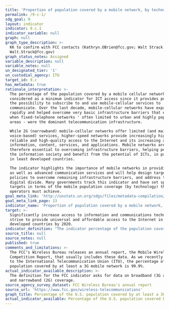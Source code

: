 ```yaml
---
title: 'Proportion of population covered by a mobile network, by technology'
permalink: /9-c-1/
sdg_goal: 9
layout: indicator
indicator: 9.c.1
indicator_variable: null
graph: null
graph_type_description: >-
  KK to confirm with FCC contacts (Kathryn.OBrien@fcc.gov; Walt Strack
  Walt.Strack@fcc.gov)
graph_status_notes: Assigned
variable_description: null
variable_notes: null
un_designated_tier: '1'
un_custodial_agency: ITU
target_id: 9.c
has_metadata: true
rationale_interpretation: >-
  The percentage of the population covered by a mobile cellular network can be
  considered as a minimum indicator for ICT access since it provides people with
  the possibility to subscribe to and use mobile-cellular services to
  communicate. Over the last decade, mobile-cellular networks have expanded
  rapidly and helped overcome very basic infrastructure barriers that existed
  when fixed-telephone networks ' often limited to urban and highly populated
  areas - were the dominant telecommunication infrastructure. 

  While 2G (narrowband) mobile-cellular networks offer limited (and mainly
  voice-based) services, higher-speed networks provide increasingly high-speed,
  reliable and high-quality access to the Internet and its increasing amount of
  information, content, services, and applications. Mobile networks are
  therefore essential to overcoming infrastructure barriers, helping people join
  the information society and benefit from the potential of ICTs, in particular
  in least developed countries. 

  The indicator highlights the importance of mobile networks in providing basic,
  as well as advanced communication services and will help design targeted
  policies to overcome remaining infrastructure barriers, and address the
  digital divide. Many governments track this indicator and have set specific
  targets in terms of the mobile population coverage (by technology) that
  operators must achieve.
goal_meta_link: 'http://unstats.un.org/sdgs/files/metadata-compilation/Metadata-Goal-9.pdf'
goal_meta_link_page: 13
indicator_name: 'Proportion of population covered by a mobile network, by technology'
target: >-
  Significantly increase access to information and communications technology and
  strive to provide universal and affordable access to the Internet in least
  developed countries by 2020.
indicator_definition: "The indicator percentage of the population covered by a mobile network, broken down by technology, refers to the percentage of inhabitants living within range of a mobile-cellular signal, irrespective of whether or not they are mobile phone subscribers or users. This is calculated by dividing the number of inhabitants within range of a mobile-cellular signal by the total population and multiplying by 100. The indicator is based on where the population lives, and not where they work or go to school, etc. When there are multiple operators offering the service, the maximum population number covered should be reported. Coverage should refer to broadband (3G and more) and narrowband (2G) mobile-cellular technologies and include: \t2G mobile population coverage: Mobile networks with access to data communications (e.g. Internet) at downstream speeds below 256 kbit/s. This includes mobile-cellular technologies such as GPRS, CDMA2000 1x and most EDGE implementations. The indicator refers to the theoretical ability of subscribers to use non-broadband speed mobile data services, rather than the number of active users of such services. \t3G and above mobile-population coverage: Refers to the number of mobile-cellular subscriptions with access to data communications (e.g. the Internet) at broadband downstream speeds (defined here as greater than or equal to 256 kbit/s). The indicator refers to the theoretical ability of subscribers to use broadband speed mobile data services, rather than the number of active users of such services. This includes all high-speed mobile-cellular telephone subscriptions with access to data communications, and includes mobile-cellular technologies such as WCDMA (UMTS) and associated technologies such as HSPA, CDMA2000 1x EV-DO, mobile WiMAX 802.16e and LTE. It excludes low-speed mobilebroadband subscriptions and fixed (wired) Internet subscriptions. As technologies evolve and as more and more countries will deploy and commercialize more advanced mobilebroadband networks (4G, 5G etc.), the indicator will include further breakdowns. ITU collects data for this indicator through an annual questionnaire from national telecommunication regulatory authorities or Information and Communication Technology (ICT) Ministries, who collect the data from licensed mobile-cellular operators. However, they are likely to have different levels and locations of coverage. Another method would be to request each operator's coverage maps, which can be overlaid with maps showing the population of the country."
source_title: null
source_notes: null
published: true
comments_and_limitations: >-
  The FCC’s Wireless Bureau releases an annual report, the Mobile Wireless
  Competition Report, that usually includes these data. As we recently reported
  to the International Telecommunication Union (ITU), the percentage of the U.S.
  population covered by at least a 3G mobile network is 99.9%.
actual_indicator_available_description: >-
  The definition for the FCC indicator asks for data on broadband (3G and more)
  and narrowband (2G) coverage.
source_agency_survey_dataset: FCC Wireless Bureau's annual report
source_url: 'https://www.fcc.gov/wireless-telecommunications'
graph_title: Percentage of the U.S. population covered by at least a 3G mobile network
actual_indicator_available: Percentage of the U.S. population covered by at least a 3G mobile network
---
```

